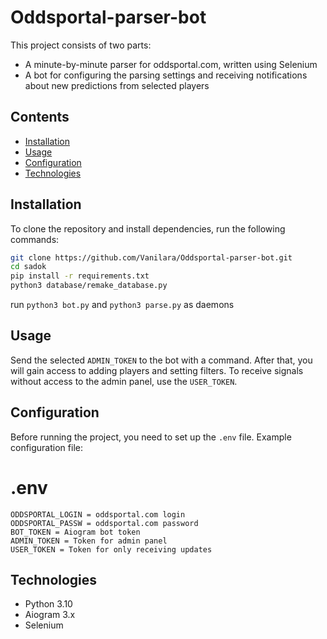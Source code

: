 # Oddsportal-parser-bot

This project consists of two parts:
* A minute-by-minute parser for oddsportal.com, written using Selenium
* A bot for configuring the parsing settings and receiving notifications about new predictions from selected players


## Contents

- [Installation](#installation)
- [Usage](#usage)
- [Configuration](#configuration)
- [Technologies](#technologies)

## Installation

To clone the repository and install dependencies, run the following commands:

```bash
git clone https://github.com/Vanilara/Oddsportal-parser-bot.git
cd sadok
pip install -r requirements.txt
python3 database/remake_database.py
```

run `python3 bot.py` and `python3 parse.py` as daemons


## Usage
Send the selected `ADMIN_TOKEN` to the bot with a command. After that, you will gain access to adding players and setting filters. To receive signals without access to the admin panel, use the `USER_TOKEN`.

## Configuration

Before running the project, you need to set up the `.env` file. Example configuration file:

# .env
```
ODDSPORTAL_LOGIN = oddsportal.com login
ODDSPORTAL_PASSW = oddsportal.com password
BOT_TOKEN = Aiogram bot token
ADMIN_TOKEN = Token for admin panel
USER_TOKEN = Token for only receiving updates
```

## Technologies
* Python 3.10
* Aiogram 3.x
* Selenium